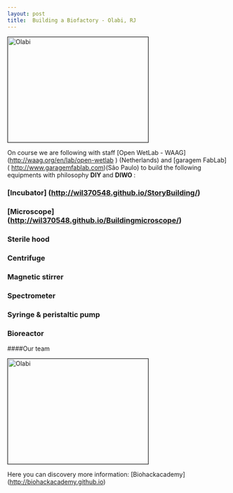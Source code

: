 ```yaml
---
layout: post
title:  Building a Biofactory - Olabi, RJ
---
```


<img src="https://cloud.githubusercontent.com/assets/11843828/7238935/73b303cc-e77c-11e4-8a51-7991e17fe0a3.png" 
alt="Olabi" width="320" height="240" border="1" />

On course we are following with staff [Open WetLab - WAAG] (http://waag.org/en/lab/open-wetlab ) (Netherlands) and [garagem FabLab] ( http://www.garagemfablab.com)(São Paulo) to build the following equipments with philosophy <strong> DIY </strong> and <strong> DIWO </strong>:

### [Incubator] (http://wil370548.github.io/StoryBuilding/)

### [Microscope] (http://wil370548.github.io/Buildingmicroscope/)

### Sterile hood

### Centrifuge

### Magnetic stirrer

### Spectrometer

### Syringe & peristaltic pump

### Bioreactor

####Our team

<img src="https://cloud.githubusercontent.com/assets/11843828/7297220/3d1d47c8-e99d-11e4-8600-229c49cd6ad3.jpg" 
alt="Olabi" width="320" height="240" border="1" />


Here you can discovery more information: [Biohackacademy] (http://biohackacademy.github.io) 




